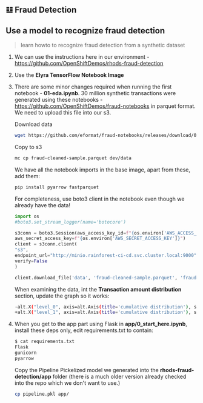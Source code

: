 ## 𝌭️ Fraud Detection
## Use a model to recognize fraud detection 
> learn howto to recognize fraud detection from a synthetic dataset

1. We can use the instructions here in our environment - https://github.com/OpenShiftDemos/rhods-fraud-detection
2. Use the **Elyra TensorFlow Notebook Image**
3. There are some minor changes required when running the first notebook - **01-eda.ipynb**. 30 million synthetic transactions were generated using these notebooks - https://github.com/OpenShiftDemos/fraud-notebooks in parquet format. We need to upload this file into our s3.

   Download data

   ```bash
   wget https://github.com/eformat/fraud-notebooks/releases/download/0.0.1/fraud-cleaned-sample.parquet
   ```

   Copy to s3

   ```bash
   mc cp fraud-cleaned-sample.parquet dev/data
   ```

   We have all the notebook imports in the base image, apart from these, add them:

   ```bash
   pip install pyarrow fastparquet
   ```

   For completeness, use boto3 client in the notebook even though we already have the data!

   ```python
   import os
   #boto3.set_stream_logger(name='botocore')
   
   s3conn = boto3.Session(aws_access_key_id=f"{os.environ['AWS_ACCESS_KEY_ID']}",
   aws_secret_access_key=f"{os.environ['AWS_SECRET_ACCESS_KEY']}")
   client = s3conn.client(
   "s3",
   endpoint_url="http://minio.rainforest-ci-cd.svc.cluster.local:9000",
   verify=False
   )
   
   client.download_file('data', 'fraud-cleaned-sample.parquet', 'fraud-cleaned-sample.parquet')
   ```

   When examining the data, int the **Transaction amount distribution** section, update the graph so it works:

   ```bash
   -alt.X("level_0", axis=alt.Axis(title='cumulative distribution'), scale=alt.Scale(type='linear')),
   +alt.X("level_1", axis=alt.Axis(title='cumulative distribution'), scale=alt.Scale(type='linear')), 
   ```

4. When you get to the app part using Flask in **app/0_start_here.ipynb**, install these deps only, edit requirements.txt to contain:

   ```bash
   $ cat requirements.txt 
   Flask
   gunicorn
   pyarrow
   ```
   
   Copy the Pipeline Pickelized model we generated into the **rhods-fraud-detection/app** folder (there is a much older version already checked into the repo which we don't want to use.)

   ```bash
   cp pipeline.pkl app/
   ``` 

